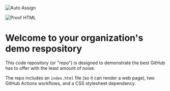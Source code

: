 ![Auto Assign](https://github.com/atakumesc/demo-repository/actions/workflows/auto-assign.yml/badge.svg)

![Proof HTML](https://github.com/atakumesc/demo-repository/actions/workflows/proof-html.yml/badge.svg)

# Welcome to your organization's demo respository
This code repository (or "repo") is designed to demonstrate the best GitHub has to offer with the least amount of noise.

The repo includes an `index.html` file (so it can render a web page), two GitHub Actions workflows, and a CSS stylesheet dependency.
